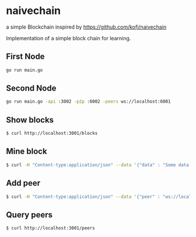 # naivechain

a simple Blockchain inspired by https://github.com/kofj/naivechain

Implementation of a simple block chain for learning.




## First Node

```bash
go run main.go 
```

## Second Node

```bash
go run main.go -api :3002 -p2p :6002 -peers ws://localhost:6001
```

## Show blocks

```bash
$ curl http://localhost:3001/blocks
```

## Mine block

```bash
$ curl -H "Content-type:application/json" --data '{"data" : "Some data to the first block"}' http://localhost:3001/mine_block
```

## Add peer

```bash
$ curl -H "Content-type:application/json" --data '{"peer" : "ws://localhost:6002"}' http://localhost:3001/add_peer
```

## Query peers

```bash
$ curl http://localhost:3001/peers
```
